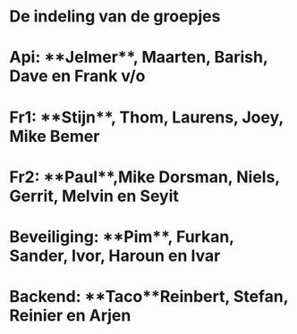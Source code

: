<h1>De indeling van de groepjes</h1>

<h1>Api: **Jelmer**, Maarten, Barish, Dave en Frank v/o</h1>

<h1>Fr1: **Stijn**, Thom, Laurens, Joey, Mike Bemer</h1>

<h1>Fr2: **Paul**,Mike Dorsman, Niels, Gerrit, Melvin en Seyit</h1>

<h1>Beveiliging: **Pim**, Furkan, Sander, Ivor, Haroun en Ivar</h1>

<h1>Backend: **Taco**Reinbert, Stefan, Reinier en Arjen</h1>



